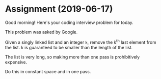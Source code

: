 # Assignment (2019-06-17)
Good morning! Here's your coding interview problem for today.

This problem was asked by Google.

Given a singly linked list and an integer `k`, remove the k<sup>th</sup> last element from the list. k is guaranteed to be smaller than the length of the list.

The list is very long, so making more than one pass is prohibitively expensive.

Do this in constant space and in one pass.